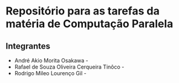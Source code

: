 # Repositório para as tarefas da matéria de Computação Paralela

## Integrantes

- André Akio Morita Osakawa - 
- Rafael de Souza Oliveira Cerqueira Tinôco - 
- Rodrigo Mileo Lourenço Gil - 